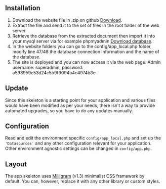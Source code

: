 ## Installation

1. Download the website file in .zip on github [Download](https://github.com/Krzanowski-Ambroise/ap-gsb/archive/refs/heads/main.zip).
2. Extract the file and send it to the set of files in the root folder of the web server.
3. Retrieve the database from the extracted document then import it into your mysql server via for example phpmyadmin [Download database](https://github.com/Krzanowski-Ambroise/ap-gsb/blob/main/gsb-cake.sql).
4. In the website folders you can go to the config/app_local.php folder, modify line 47/48 the database connection information and the name of the database.
5. The site is deployed and you can now access it via the web page. Admin username: superadmin, password: a593959e53d24c5b9f9094b4c4974b3e
## Update

Since this skeleton is a starting point for your application and various files
would have been modified as per your needs, there isn't a way to provide
automated upgrades, so you have to do any updates manually.

## Configuration

Read and edit the environment specific `config/app_local.php` and set up the
`'Datasources'` and any other configuration relevant for your application.
Other environment agnostic settings can be changed in `config/app.php`.

## Layout

The app skeleton uses [Milligram](https://milligram.io/) (v1.3) minimalist CSS
framework by default. You can, however, replace it with any other library or
custom styles.
